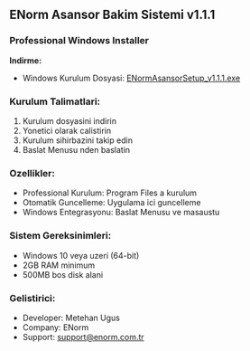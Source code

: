 ﻿## ENorm Asansor Bakim Sistemi v1.1.1

### Professional Windows Installer

**Indirme:**
- Windows Kurulum Dosyasi: [ENormAsansorSetup_v1.1.1.exe](https://github.com/metehan-ugus/ENorm-Release/releases/latest/download/ENormAsansorSetup_v1.1.1.exe)

### Kurulum Talimatlari:
1. Kurulum dosyasini indirin
2. Yonetici olarak calistirin
3. Kurulum sihirbazini takip edin
4. Baslat Menusu nden baslatin

### Ozellikler:
- Professional Kurulum: Program Files a kurulum
- Otomatik Guncelleme: Uygulama ici guncelleme
- Windows Entegrasyonu: Baslat Menusu ve masaustu

### Sistem Gereksinimleri:
- Windows 10 veya uzeri (64-bit)
- 2GB RAM minimum
- 500MB bos disk alani

### Gelistirici:
- Developer: Metehan Ugus
- Company: ENorm
- Support: support@enorm.com.tr

